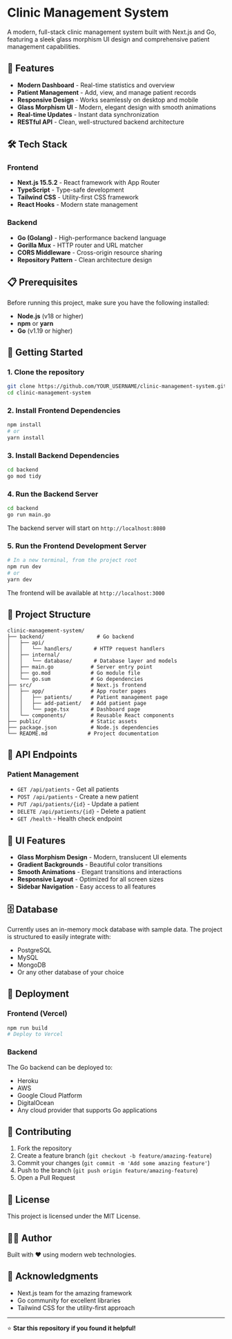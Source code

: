 # Clinic Management System

A modern, full-stack clinic management system built with Next.js and Go, featuring a sleek glass morphism UI design and comprehensive patient management capabilities.

## 🚀 Features

- **Modern Dashboard** - Real-time statistics and overview
- **Patient Management** - Add, view, and manage patient records
- **Responsive Design** - Works seamlessly on desktop and mobile
- **Glass Morphism UI** - Modern, elegant design with smooth animations
- **Real-time Updates** - Instant data synchronization
- **RESTful API** - Clean, well-structured backend architecture

## 🛠️ Tech Stack

### Frontend
- **Next.js 15.5.2** - React framework with App Router
- **TypeScript** - Type-safe development
- **Tailwind CSS** - Utility-first CSS framework
- **React Hooks** - Modern state management

### Backend
- **Go (Golang)** - High-performance backend language
- **Gorilla Mux** - HTTP router and URL matcher
- **CORS Middleware** - Cross-origin resource sharing
- **Repository Pattern** - Clean architecture design

## 📋 Prerequisites

Before running this project, make sure you have the following installed:

- **Node.js** (v18 or higher)
- **npm** or **yarn**
- **Go** (v1.19 or higher)

## 🚀 Getting Started

### 1. Clone the repository
```bash
git clone https://github.com/YOUR_USERNAME/clinic-management-system.git
cd clinic-management-system
```

### 2. Install Frontend Dependencies
```bash
npm install
# or
yarn install
```

### 3. Install Backend Dependencies
```bash
cd backend
go mod tidy
```

### 4. Run the Backend Server
```bash
cd backend
go run main.go
```
The backend server will start on `http://localhost:8080`

### 5. Run the Frontend Development Server
```bash
# In a new terminal, from the project root
npm run dev
# or
yarn dev
```
The frontend will be available at `http://localhost:3000`

## 📁 Project Structure

```
clinic-management-system/
├── backend/                 # Go backend
│   ├── api/
│   │   └── handlers/       # HTTP request handlers
│   ├── internal/
│   │   └── database/       # Database layer and models
│   ├── main.go            # Server entry point
│   ├── go.mod             # Go module file
│   └── go.sum             # Go dependencies
├── src/                   # Next.js frontend
│   ├── app/               # App router pages
│   │   ├── patients/      # Patient management page
│   │   ├── add-patient/   # Add patient page
│   │   └── page.tsx       # Dashboard page
│   └── components/        # Reusable React components
├── public/                # Static assets
├── package.json           # Node.js dependencies
└── README.md             # Project documentation
```

## 🔌 API Endpoints

### Patient Management
- `GET /api/patients` - Get all patients
- `POST /api/patients` - Create a new patient
- `PUT /api/patients/{id}` - Update a patient
- `DELETE /api/patients/{id}` - Delete a patient
- `GET /health` - Health check endpoint

## 🎨 UI Features

- **Glass Morphism Design** - Modern, translucent UI elements
- **Gradient Backgrounds** - Beautiful color transitions
- **Smooth Animations** - Elegant transitions and interactions
- **Responsive Layout** - Optimized for all screen sizes
- **Sidebar Navigation** - Easy access to all features

## 🗄️ Database

Currently uses an in-memory mock database with sample data. The project is structured to easily integrate with:
- PostgreSQL
- MySQL
- MongoDB
- Or any other database of your choice

## 🚀 Deployment

### Frontend (Vercel)
```bash
npm run build
# Deploy to Vercel
```

### Backend
The Go backend can be deployed to:
- Heroku
- AWS
- Google Cloud Platform
- DigitalOcean
- Any cloud provider that supports Go applications

## 🤝 Contributing

1. Fork the repository
2. Create a feature branch (`git checkout -b feature/amazing-feature`)
3. Commit your changes (`git commit -m 'Add some amazing feature'`)
4. Push to the branch (`git push origin feature/amazing-feature`)
5. Open a Pull Request

## 📝 License

This project is licensed under the MIT License.

## 👨‍💻 Author

Built with ❤️ using modern web technologies.

## 🙏 Acknowledgments

- Next.js team for the amazing framework
- Go community for excellent libraries
- Tailwind CSS for the utility-first approach

---

⭐ **Star this repository if you found it helpful!**

